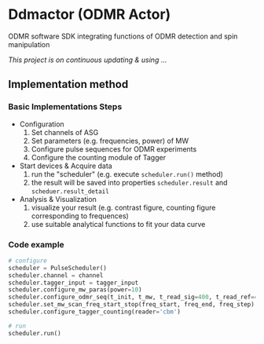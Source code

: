 # Ddmactor (ODMR Actor)
ODMR software SDK integrating functions of ODMR detection and spin manipulation

*This project is on continuous updating & using ...*

## Implementation method
### Basic Implementations Steps
- Configuration
  1. Set channels of ASG
  2. Set parameters (e.g. frequencies, power) of MW
  3. Configure pulse sequences for ODMR experiments
  4. Configure the counting module of Tagger
- Start devices & Acquire data
  1. run the "scheduler" (e.g. execute `scheduler.run()` method) 
  2. the result will be saved into properties `scheduler.result` and `scheduer.result_detail`
- Analysis & Visualization
  1. visualize your result (e.g. contrast figure, counting figure corresponding to frequences) 
  2. use suitable analytical functions to fit your data curve
### Code example
```python
# configure
scheduler = PulseScheduler()
scheduler.channel = channel
scheduler.tagger_input = tagger_input
scheduler.configure_mw_paras(power=10)
scheduler.configure_odmr_seq(t_init, t_mw, t_read_sig=400, t_read_ref=400, inter_init_mw=inter_init_mw, N=N)
scheduler.set_mw_scan_freq_start_stop(freq_start, freq_end, freq_step)
scheduler.configure_tagger_counting(reader='cbm')

# run
scheduler.run()
```


